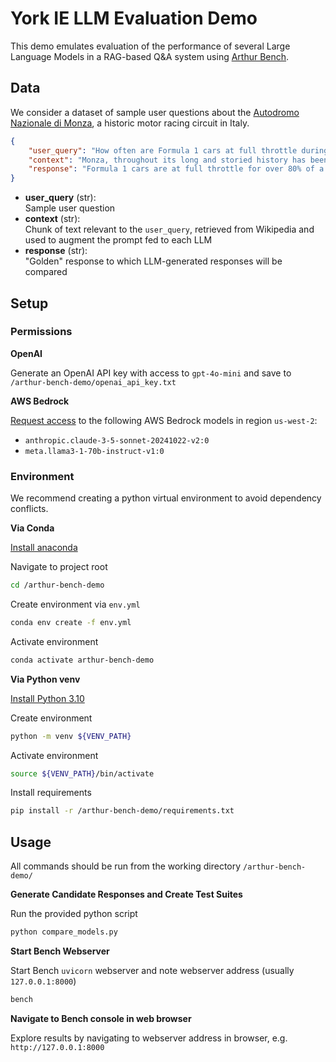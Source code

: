 # York IE LLM Evaluation Demo

This demo emulates evaluation of the performance of several Large Language Models in a RAG-based Q&A system using [Arthur Bench](https://www.arthur.ai/product/bench).  

## Data
We consider a dataset of sample user questions about the [Autodromo Nazionale di Monza](https://en.wikipedia.org/wiki/Monza_Circuit), a historic motor racing circuit in Italy.
```json
{
    "user_query": "How often are Formula 1 cars at full throttle during a lap at Monza?",
    "context": "Monza, throughout its long and storied history has been known for its high-speed, simplistic nature (compared to \"harder\" circuits such as Singapore or Monaco, which are tight, unforgiving street circuits with lots of corners) thanks to its 1920s design and the few alterations it has received, and is currently the fastest track on the Formula One calendar and has been so since 1991. Monza consists of very long straights and tight chicanes, putting a premium on good braking stability and traction. The 5.793 km (3.600 mi)[3] circuit is very hard on engines; Formula 1 engines are at full throttle for nearly 80% of the lap, with engine failures common, notably Fernando Alonso in the 2006 Italian Grand Prix or Nico Rosberg in the 2015 Italian Grand Prix.",
    "response": "Formula 1 cars are at full throttle for over 80% of a lap at Monza."
}
```

- **user_query** (str):  
Sample user question
- **context** (str):  
 Chunk of text relevant to the `user_query`, retrieved from Wikipedia and used to augment the prompt fed to each LLM
- **response** (str):  
  "Golden" response to which LLM-generated responses will be compared

## Setup
### Permissions

**OpenAI**  

Generate an OpenAI API key with access to `gpt-4o-mini` and save to `/arthur-bench-demo/openai_api_key.txt`    
  

**AWS Bedrock**

[Request access](https://docs.aws.amazon.com/bedrock/latest/userguide/model-access-modify.html) to the following AWS Bedrock models in region `us-west-2`:  

- `anthropic.claude-3-5-sonnet-20241022-v2:0`
- `meta.llama3-1-70b-instruct-v1:0`


### Environment
We recommend creating a python virtual environment to avoid dependency conflicts.   

**Via Conda**  

[Install anaconda](https://docs.anaconda.com/anaconda/install/)  

Navigate to project root 
```bash
cd /arthur-bench-demo 
```

Create environment via `env.yml`  
```bash
conda env create -f env.yml 
```

Activate environment
```bash
conda activate arthur-bench-demo
```  

**Via Python venv**  

[Install Python 3.10](https://www.python.org/downloads/)

Create environment 
```bash
python -m venv ${VENV_PATH}
```  

Activate environment
```bash
source ${VENV_PATH}/bin/activate
```  

Install requirements
```bash
pip install -r /arthur-bench-demo/requirements.txt
```

## Usage

All commands should be run from the working directory `/arthur-bench-demo/`

**Generate Candidate Responses and Create Test Suites**  

Run the provided python script
```bash
python compare_models.py
```

**Start Bench Webserver**  

Start Bench `uvicorn` webserver and note webserver address (usually `127.0.0.1:8000`)
```bash
bench
```

**Navigate to Bench console in web browser**  

Explore results by navigating to webserver address in browser, e.g. `http://127.0.0.1:8000`
